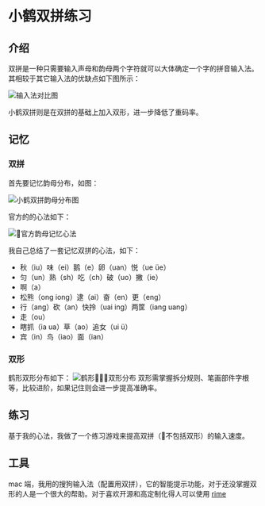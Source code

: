 # 小鹤双拼练习

## 介绍

双拼是一种只需要输入声母和韵母两个字符就可以大体确定一个字的拼音输入法。其相较于其它输入法的优缺点如下图所示：

![输入法对比图](http://7nj0to.com1.z0.glb.clouddn.com/shurufaduibi.jpg)

小鹤双拼则是在双拼的基础上加入双形，进一步降低了重码率。

## 记忆

### 双拼

首先要记忆韵母分布，如图：

![小鹤双拼韵母分布图](http://7nj0to.com1.z0.glb.clouddn.com/308941.png)

官方的的心法如下：

![官方韵母记忆心法](http://7nj0to.com1.z0.glb.clouddn.com/3676164-7c318cc758217f4f.png)

我自己总结了一套记忆双拼的心法，如下：

* 秋（iu）味（ei）鹅（e）卵（uan）悦（ue üe）
* 匀（un）熟（sh）吃（ch）破（uo）撇（ie）
* 啊（a）
* 松熊（ong iong）逮（ai）奋（en）更（eng）
* 行（ang）砍（an）快拎（uai ing）两筐（iang uang）
* 走（ou）
* 瞎抓（ia ua）草（ao）追女（ui ü）
* 宾（in）鸟（iao）面（ian）

### 双形

鹤形双形分布如下：
![鹤形双形分布](http://7nj0to.com1.z0.glb.clouddn.com/3676164-15db56ebe284b881.png)
双形需掌握拆分规则、笔画部件字根等，比较进阶，如果记住则会进一步提高准确率。

## 练习

基于我的心法，我做了一个练习游戏来提高双拼（不包括双形）的输入速度。

## 工具

mac 端，我用的搜狗输入法（配置用双拼），它的智能提示功能，对于还没掌握双形的人是一个很大的帮助。对于喜欢开源和高定制化得人可以使用 [rime](http://rime.im/)
